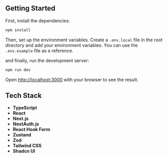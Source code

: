 ## Getting Started

First, install the dependencies:

```bash
npm install
```

Then, set up the environment variables. Create a `.env.local` file in the root directory and add your environment variables. You can use the `.env.example` file as a reference.

and finally, run the development server:

```bash
npm run dev
```

Open [http://localhost:3000](http://localhost:3000) with your browser to see the result.

## Tech Stack

- **TypeScript**
- **React**
- **Next.js**
- **NextAuth.js**
- **React Hook Form**
- **Zustand**
- **Zod**
- **Tailwind CSS**
- **Shadcn UI**
